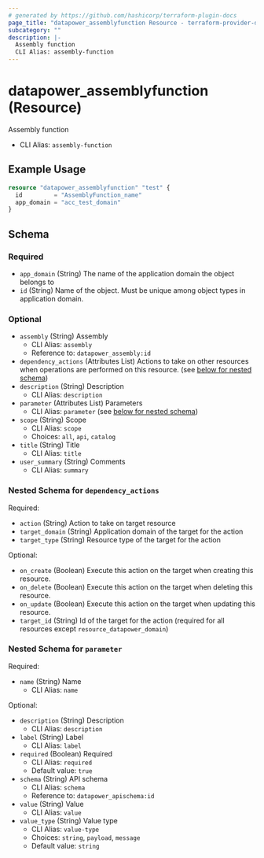 ```yaml
---
# generated by https://github.com/hashicorp/terraform-plugin-docs
page_title: "datapower_assemblyfunction Resource - terraform-provider-datapower"
subcategory: ""
description: |-
  Assembly function
  CLI Alias: assembly-function
---
```


# datapower_assemblyfunction (Resource)

Assembly function
  - CLI Alias: `assembly-function`

## Example Usage

```terraform
resource "datapower_assemblyfunction" "test" {
  id         = "AssemblyFunction_name"
  app_domain = "acc_test_domain"
}
```

<!-- schema generated by tfplugindocs -->
## Schema

### Required

- `app_domain` (String) The name of the application domain the object belongs to
- `id` (String) Name of the object. Must be unique among object types in application domain.

### Optional

- `assembly` (String) Assembly
  - CLI Alias: `assembly`
  - Reference to: `datapower_assembly:id`
- `dependency_actions` (Attributes List) Actions to take on other resources when operations are performed on this resource. (see [below for nested schema](#nestedatt--dependency_actions))
- `description` (String) Description
  - CLI Alias: `description`
- `parameter` (Attributes List) Parameters
  - CLI Alias: `parameter` (see [below for nested schema](#nestedatt--parameter))
- `scope` (String) Scope
  - CLI Alias: `scope`
  - Choices: `all`, `api`, `catalog`
- `title` (String) Title
  - CLI Alias: `title`
- `user_summary` (String) Comments
  - CLI Alias: `summary`

<a id="nestedatt--dependency_actions"></a>
### Nested Schema for `dependency_actions`

Required:

- `action` (String) Action to take on target resource
- `target_domain` (String) Application domain of the target for the action
- `target_type` (String) Resource type of the target for the action

Optional:

- `on_create` (Boolean) Execute this action on the target when creating this resource.
- `on_delete` (Boolean) Execute this action on the target when deleting this resource.
- `on_update` (Boolean) Execute this action on the target when updating this resource.
- `target_id` (String) Id of the target for the action (required for all resources except `resource_datapower_domain`)


<a id="nestedatt--parameter"></a>
### Nested Schema for `parameter`

Required:

- `name` (String) Name
  - CLI Alias: `name`

Optional:

- `description` (String) Description
  - CLI Alias: `description`
- `label` (String) Label
  - CLI Alias: `label`
- `required` (Boolean) Required
  - CLI Alias: `required`
  - Default value: `true`
- `schema` (String) API schema
  - CLI Alias: `schema`
  - Reference to: `datapower_apischema:id`
- `value` (String) Value
  - CLI Alias: `value`
- `value_type` (String) Value type
  - CLI Alias: `value-type`
  - Choices: `string`, `payload`, `message`
  - Default value: `string`

